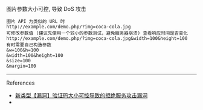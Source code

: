 图片参数大小可控, 导致 DoS 攻击

```
图片 API 为类似的 URL 时
http://example.com/demo.php/?img=coca-cola.jpg
可修改参数值 (建议先使用一个较小的参数测试，避免服务器崩溃) 查看响应时间是否变化
http://example.com/demo.php/?img=coca-cola.jpg&width=100&height=100
有时需要自己构造参数
&w=100&h=100
&width=100&height=100
&size=100
&margin=100
```

---

References

- [新类型【漏洞】验证码大小可控导致的拒绝服务攻击漏洞](https://zhuanlan.zhihu.com/p/41800341)
- 
